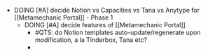 - DOING [#A] decide Notion vs Capacities vs Tana vs Anytype for [[Metamechanic Portal]] - Phase 1
	- DOING [#A] decide features of [[Metamechanic Portal]]
		- #QTS: do Notion templates auto-update/regenerate upon modification, a la Tinderbox, Tana etc?
		-